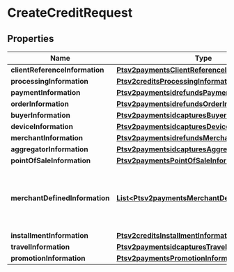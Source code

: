 
# CreateCreditRequest

## Properties
Name | Type | Description | Notes
------------ | ------------- | ------------- | -------------
**clientReferenceInformation** | [**Ptsv2paymentsClientReferenceInformation**](Ptsv2paymentsClientReferenceInformation.md) |  |  [optional]
**processingInformation** | [**Ptsv2creditsProcessingInformation**](Ptsv2creditsProcessingInformation.md) |  |  [optional]
**paymentInformation** | [**Ptsv2paymentsidrefundsPaymentInformation**](Ptsv2paymentsidrefundsPaymentInformation.md) |  |  [optional]
**orderInformation** | [**Ptsv2paymentsidrefundsOrderInformation**](Ptsv2paymentsidrefundsOrderInformation.md) |  |  [optional]
**buyerInformation** | [**Ptsv2paymentsidcapturesBuyerInformation**](Ptsv2paymentsidcapturesBuyerInformation.md) |  |  [optional]
**deviceInformation** | [**Ptsv2paymentsidcapturesDeviceInformation**](Ptsv2paymentsidcapturesDeviceInformation.md) |  |  [optional]
**merchantInformation** | [**Ptsv2paymentsidrefundsMerchantInformation**](Ptsv2paymentsidrefundsMerchantInformation.md) |  |  [optional]
**aggregatorInformation** | [**Ptsv2paymentsidcapturesAggregatorInformation**](Ptsv2paymentsidcapturesAggregatorInformation.md) |  |  [optional]
**pointOfSaleInformation** | [**Ptsv2paymentsPointOfSaleInformation**](Ptsv2paymentsPointOfSaleInformation.md) |  |  [optional]
**merchantDefinedInformation** | [**List&lt;Ptsv2paymentsMerchantDefinedInformation&gt;**](Ptsv2paymentsMerchantDefinedInformation.md) | The object containing the custom data that the merchant defines.  |  [optional]
**installmentInformation** | [**Ptsv2creditsInstallmentInformation**](Ptsv2creditsInstallmentInformation.md) |  |  [optional]
**travelInformation** | [**Ptsv2paymentsidcapturesTravelInformation**](Ptsv2paymentsidcapturesTravelInformation.md) |  |  [optional]
**promotionInformation** | [**Ptsv2paymentsPromotionInformation**](Ptsv2paymentsPromotionInformation.md) |  |  [optional]



